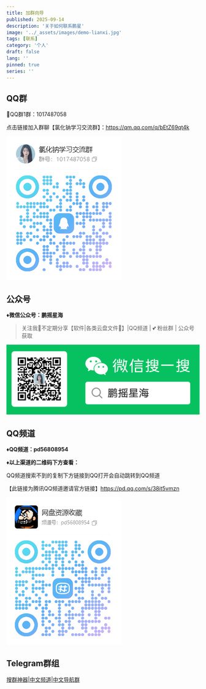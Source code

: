 ```yaml
---
title: 加群向导
published: 2025-09-14
description: '关于如何联系鹏星'
image: '../_assets/images/demo-lianxi.jpg'
tags: [联系]
category: '个人'
draft: false 
lang: ''
pinned: true
series: ''
---
```


## QQ群

🐧QQ群1群：1017487058 

点击链接加入群聊【氯化钠学习交流群】：https://qm.qq.com/q/bEtZ69qt4k

![image-20250914131208454](../_assets/images/image-20250914131208454.png)

## 公众号

**♦微信公众号：鹏摇星海**

>  关注我👀不定期分享【软件|各类云盘文件📂】|QQ频道 | 💕 粉丝群 | 公众号获取

![image-20250914130846562](../_assets/images/image-20250914130846562.png)

## QQ频道

**♦QQ频道：pd56808954**

**♦以上渠道的二维码下方查看：**

QQ频道搜索不到的复制下方链接到QQ打开会自动跳转到QQ频道

【此链接为腾讯QQ频道邀请官方链接】https://pd.qq.com/s/38it5vmzn

![image-20250914131257090](../_assets/images/image-20250914131257090.png)

## Telegram群组

[搜群神器|中文频道|中文导航群](https://t.me/naclzy)